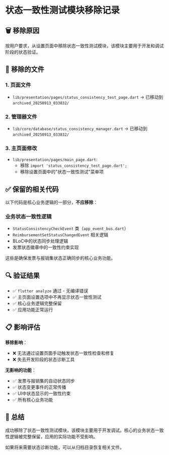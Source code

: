 # 状态一致性测试模块移除记录

## 🗑️ 移除原因
按用户要求，从设置页面中移除状态一致性测试模块，该模块主要用于开发和调试阶段的状态验证。

## 📂 移除的文件

### 1. 页面文件
- `lib/presentation/pages/status_consistency_test_page.dart` → 已移动到 `archived_20250913_033832/`

### 2. 管理器文件  
- `lib/core/database/status_consistency_manager.dart` → 已移动到 `archived_20250913_033832/`

### 3. 主页面修改
- `lib/presentation/pages/main_page.dart`:
  - 移除 `import 'status_consistency_test_page.dart';`
  - 移除设置页面中的"状态一致性测试"菜单项

## ✅ 保留的相关代码

以下代码是核心业务逻辑的一部分，**不应移除**：

### 业务状态一致性逻辑
- `StatusConsistencyCheckEvent` 类（`app_event_bus.dart`）
- `ReimbursementSetStatusChangedEvent` 相关逻辑
- BLoC中的状态同步处理逻辑
- 发票状态徽章中的一致性约束实现

这些是确保发票与报销集状态正确同步的核心业务功能。

## 🔍 验证结果

- ✅ `flutter analyze` 通过 - 无编译错误
- ✅ 主页面设置选项中不再显示状态一致性测试
- ✅ 核心业务逻辑完整保留
- ✅ 应用功能正常运行

## 📋 影响评估

**移除影响**：
- ❌ 无法通过设置页面手动触发状态一致性检查和修复
- ❌ 失去开发阶段的状态诊断工具

**无影响的功能**：
- ✅ 发票与报销集的自动状态同步
- ✅ 状态变更事件的正常传播
- ✅ UI中状态显示的一致性约束
- ✅ 所有核心业务功能

## 🎯 总结

成功移除了状态一致性测试模块，该模块主要用于开发调试。核心的业务状态一致性逻辑被完整保留，应用的实际功能不受影响。

如果将来需要状态诊断功能，可以从归档目录恢复相关文件。